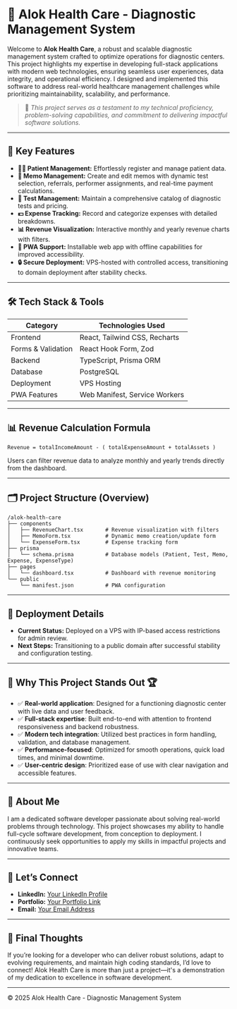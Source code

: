 # 🏥 Alok Health Care - Diagnostic Management System

Welcome to **Alok Health Care**, a robust and scalable diagnostic management system crafted to optimize operations for diagnostic centers. This project highlights my expertise in developing full-stack applications with modern web technologies, ensuring seamless user experiences, data integrity, and operational efficiency. I designed and implemented this software to address real-world healthcare management challenges while prioritizing maintainability, scalability, and performance.

> 🚀 *This project serves as a testament to my technical proficiency, problem-solving capabilities, and commitment to delivering impactful software solutions.*

---

## 🌟 Key Features
- **👨‍⚕️ Patient Management:** Effortlessly register and manage patient data.
- **📝 Memo Management:** Create and edit memos with dynamic test selection, referrals, performer assignments, and real-time payment calculations.
- **🔬 Test Management:** Maintain a comprehensive catalog of diagnostic tests and pricing.
- **💵 Expense Tracking:** Record and categorize expenses with detailed breakdowns.
- **📊 Revenue Visualization:** Interactive monthly and yearly revenue charts with filters.
- **📱 PWA Support:** Installable web app with offline capabilities for improved accessibility.
- **🔒 Secure Deployment:** VPS-hosted with controlled access, transitioning to domain deployment after stability checks.

---

## 🛠️ Tech Stack & Tools
| **Category** | **Technologies Used** |
|--------------|------------------------|
| Frontend     | React, Tailwind CSS, Recharts |
| Forms & Validation | React Hook Form, Zod |
| Backend      | TypeScript, Prisma ORM |
| Database     | PostgreSQL |
| Deployment   | VPS Hosting |
| PWA Features | Web Manifest, Service Workers |

---

## 📊 Revenue Calculation Formula
```
Revenue = totalIncomeAmount - ( totalExpenseAmount + totalAssets )
```
Users can filter revenue data to analyze monthly and yearly trends directly from the dashboard.

---

## 🗂️ Project Structure (Overview)
```
/alok-health-care
├── components
│   ├── RevenueChart.tsx       # Revenue visualization with filters
│   ├── MemoForm.tsx           # Dynamic memo creation/update form
│   └── ExpenseForm.tsx        # Expense tracking form
├── prisma
│   └── schema.prisma          # Database models (Patient, Test, Memo, Expense, ExpenseType)
├── pages
│   └── dashboard.tsx          # Dashboard with revenue monitoring
└── public
    └── manifest.json          # PWA configuration
```

---

## 🚀 Deployment Details
- **Current Status:** Deployed on a VPS with IP-based access restrictions for admin review.
- **Next Steps:** Transitioning to a public domain after successful stability and configuration testing.

---

## 📖 Why This Project Stands Out 🏆
- ✅ **Real-world application**: Designed for a functioning diagnostic center with live data and user feedback.
- ✅ **Full-stack expertise**: Built end-to-end with attention to frontend responsiveness and backend robustness.
- ✅ **Modern tech integration**: Utilized best practices in form handling, validation, and database management.
- ✅ **Performance-focused**: Optimized for smooth operations, quick load times, and minimal downtime.
- ✅ **User-centric design**: Prioritized ease of use with clear navigation and accessible features.

---

## 💼 About Me
I am a dedicated software developer passionate about solving real-world problems through technology. This project showcases my ability to handle full-cycle software development, from conception to deployment. I continuously seek opportunities to apply my skills in impactful projects and innovative teams.

---

## 🤝 Let’s Connect
- **LinkedIn:** [Your LinkedIn Profile](#)
- **Portfolio:** [Your Portfolio Link](#)
- **Email:** [Your Email Address](#)

---

## 📢 Final Thoughts
If you’re looking for a developer who can deliver robust solutions, adapt to evolving requirements, and maintain high coding standards, I’d love to connect! Alok Health Care is more than just a project—it's a demonstration of my dedication to excellence in software development.

---

© 2025 Alok Health Care - Diagnostic Management System

